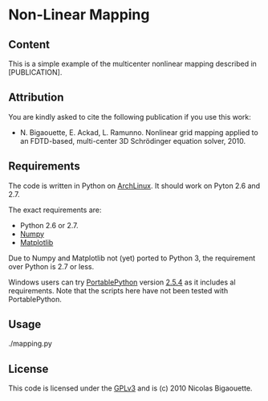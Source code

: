 Non-Linear Mapping
================================

Content
-------------------------

This is a simple example of the multicenter nonlinear mapping described in [PUBLICATION].


Attribution
-------------------------

You are kindly asked to cite the following publication if you use this work:

* N. Bigaouette, E. Ackad, L. Ramunno. Nonlinear grid mapping applied to an FDTD-based, multi-center 3D Schrödinger equation solver, 2010.


Requirements
-------------------------

The code is written in Python on [ArchLinux](http://www.archlinux.org/). It should work on Pyton 2.6 and 2.7.

The exact requirements are:

* Python 2.6 or 2.7.
* [Numpy](http://numpy.scipy.org/)
* [Matplotlib](http://matplotlib.sourceforge.net/)

Due to Numpy and Matplotlib not (yet) ported to Python 3, the requirement over Python is 2.7 or less.

Windows users can try [PortablePython](http://www.portablepython.com/) version [2.5.4](http://www.portablepython.com/wiki/PortablePython1.1Py2.5.4) as it includes al requirements.
Note that the scripts here have not been tested with PortablePython.


Usage
-------------------------
./mapping.py


License
-------------------------

This code is licensed under the [GPLv3](http://www.gnu.org/licenses/gpl.html) and is (c) 2010 Nicolas Bigaouette.
